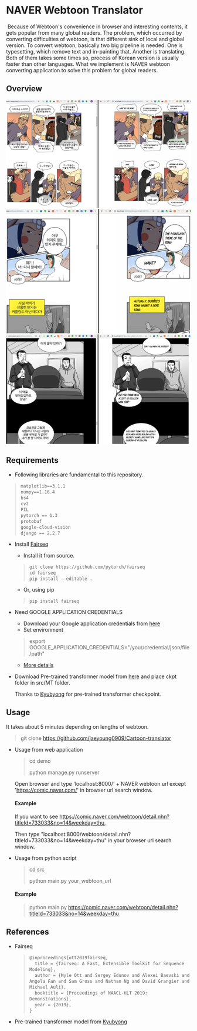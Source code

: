 # NAVER Webtoon Translator

​	Because of Webtoon's convenience in browser and interesting contents, it gets popular from many global readers. The problem, which occurred by converting difficulties of webtoon, is that different sink of local and global version. To convert webtoon, basically two big pipeline is needed. One is typesetting, which remove text and in-painting that. Another is translating. Both of them takes some times so, process of Korean version is usually faster than other languages. What we implement is NAVER webtoon converting application to solve this problem for global readers.

## Overview

![Alt](imgs/overview.png "덴마")
![Alt](imgs/overview1.png "유미와 친구들")
![Alt](imgs/overview2.png "로그아웃")


## Requirements

- Following libraries are fundamental to this repository.

> ```
> matplotlib==3.1.1
> numpy==1.16.4
> bs4
> cv2
> PIL
> pytorch == 1.3
> protobuf
> google-cloud-vision
> django == 2.2.7
> ```

- Install [Fairseq](https://github.com/pytorch/fairseq)

  - Install it from source.
  > ```
  > git clone https://github.com/pytorch/fairseq
  > cd fairseq
  > pip install --editable .
  > ```

  - Or, using pip

  > ```
  > pip install fairseq
  > ```

- Need GOOGLE APPLICATION CREDENTIALS

  - Download your Google application credentials from [here](https://console.cloud.google.com/apis/credentials?hl=ko&_ga=2.31092031.-1201035286.1573924448&_gac=1.221223530.1573927628.Cj0KCQiA2b7uBRDsARIsAEE9XpGb0pDs5JK3R2gONj10sxhgMTn8xrD7QNdgd4HATpjQbkQtnABDoPcaAkQJEALw_wcB)
  - Set environment

  > export GOOGLE_APPLICATION_CREDENTIALS="/your/credential/json/file/path"

  - [More details](https://cloud.google.com/docs/authentication/?hl=ko)

- Download Pre-trained transformer model from [here](https://www.dropbox.com/s/cmvkxxk1zr2cmnf/ko-en.zip?dl=0) and place ckpt folder in src/MT folder.

  Thanks to [Kyubyong](https://github.com/Kyubyong/cjk_trans) for pre-trained transformer checkpoint.

## Usage
It takes about 5 minutes depending on lengths of webtoon.

> git clone https://github.com/jaeyoung0909/Cartoon-translator

- Usage from web application 

  > cd demo
  >
  > python manage.py runserver

  Open browser and type 'localhost:8000/' + NAVER webtoon url except 'https://comic.naver.com/' in browser url search window.

  #### Example

  If you want to see https://comic.naver.com/webtoon/detail.nhn?titleId=733033&no=14&weekday=thu,

  Then type "localhost:8000/webtoon/detail.nhn?titleId=733033&no=14&weekday=thu" in your browser url search window.

- Usage from python script 

  > cd src
  >
  > python main.py your_webtoon_url 

  	#### Example 

  > python main.py https://comic.naver.com/webtoon/detail.nhn?titleId=733033&no=14&weekday=thu

  

## References

- Fairseq

  > ```
  > @inproceedings{ott2019fairseq,
  >   title = {fairseq: A Fast, Extensible Toolkit for Sequence Modeling},
  >   author = {Myle Ott and Sergey Edunov and Alexei Baevski and Angela Fan and Sam Gross and Nathan Ng and David Grangier and Michael Auli},
  >   booktitle = {Proceedings of NAACL-HLT 2019: Demonstrations},
  >   year = {2019},
  > }
  > ```

- Pre-trained transformer model from  [Kyubyong](https://github.com/Kyubyong/cjk_trans) 
